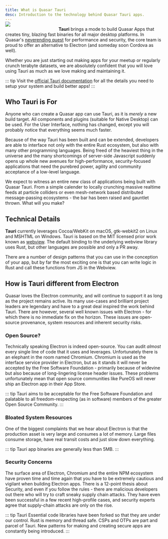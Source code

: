 ```yaml
---
title: What is Quasar Tauri
desc: Introduction to the technology behind Quasar Tauri apps.
---
```


<img src="https://cdn.quasar.dev/logo/tauri/tauri-logo-240x240.png" style="float:left;max-width:15%;min-width:150px;margin-top:-15px;padding-right:20px" />

**Tauri** brings a mode to build Quasar Apps that creates tiny, blazing fast binaries for all major desktop platforms. In Quasar's [neverending quest](/introduction-to-quasar#Why-Quasar%3F) for performance and security, the core team is proud to offer an alternative to Electron (and someday soon Cordova as well).

Whether you are just starting out making apps for your meetup or regularly crunch terabyte datasets, we are absolutely confident that you will love using Tauri as much as we love making and maintaining it.

::: tip
Visit the [official Tauri documentation](https://tauri.quasar.dev/docs) for all the details you need to setup your system and build better apps!
:::

## Who Tauri is For
Anyone who can create a Quasar app can use Tauri, as it is *merely* a new build target. All components and plugins (suitable for Native Desktop) can be used. For the User Interface, nothing has changed, except you will probably notice that everything seems much faster.

Because of the way Tauri has been built and can be extended, developers are able to interface not only with the entire Rust ecosystem, but also with many other programming languages. Being freed of the heaviest thing in the universe and the many shortcomings of server-side Javascript suddenly opens up whole new avenues for high-performance, security-focused applications that need the purebred power, agility and community acceptance of a low-level language.

We expect to witness an entire new class of applications being built with Quasar Tauri. From a simple calender to locally crunching massive realtime feeds at particle colliders or even mesh-network based distributed message-passing ecosystems - the bar has been raised and gauntlet thrown. What will you make?

## Technical Details
**Tauri** currently leverages Cocoa/WebKit on macOS, gtk-webkit2 on Linux and MSHTML on Windows. Tauri is based on the MIT licensed prior work known as [webview](https://github.com/zserge/webview). The default binding to the underlying webview library uses Rust, but other languages are possible and only a PR away.

There are a number of design patterns that you can use in the conception of your app, but by far the most exciting one is that you can write logic in Rust and call these functions from JS in the Webview.

## How is Tauri different from Electron
Quasar loves the Electron community, and will continue to support it as long as the project remains active. Its many use-cases and brilliant project leaders are legendary and have to a great deal inspired the work behind Tauri. There are however, several well known issues with Electron - for which there is no immediate fix on the horizon. These issues are open-source provenance, system resources and inherent security risks. 

### Open Source?
Technically speaking Electron is indeed open-source. You can audit *almost* every single line of code that it uses and leverages. Unfortunately there is an elephant in the room named Chromium. Chromium is used as the interface service provider in Electron, but as it stands it will never be accepted by the Free Software Foundation - primarily because of widevine but also because of long-lingering license header issues. These problems unfortunately mean that open source communities like PureOS will never ship an Electron app in their App Store.

::: tip Tauri
aims to be acceptable for the Free Software Foundation and palatable to all freedom-respecting (as in software) members of the greater Open Source Community.
::: 

### Bloated System Resources
One of the biggest complaints that we hear about Electron is that the production asset is very large and consumes a lot of memory. Large files consume storage, have real transit costs and just slow down everything. 

::: tip Tauri 
app binaries are generally less than 5MB.
:::

### Security Concerns
The surface area of Electron, Chromium and the entire NPM ecosystem have proven time and time again that you have to be extremely cautious and vigilant when building Electron apps. There is a 12-point thesis about Security, and even if you follow the rules - there are malicious developers out there who will try to craft sneaky supply chain attacks. They have even been successful in a few recent high-profile cases, and security experts agree that supply-chain attacks are only on the rise. 

::: tip Tauri
Essential code libraries have been forked so that they are under our control. Rust is memory and thread safe. CSPs and OTPs are part and parcel of Tauri. New patterns for making and creating secure apps are constantly being introduced.
:::

